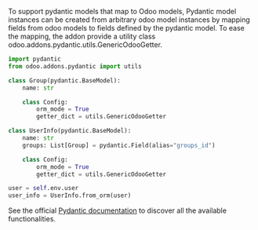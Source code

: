 To support pydantic models that map to Odoo models, Pydantic model instances can be
created from arbitrary odoo model instances by mapping fields from odoo models to fields
defined by the pydantic model. To ease the mapping, the addon provide a utility class
odoo.addons.pydantic.utils.GenericOdooGetter.

```python
import pydantic
from odoo.addons.pydantic import utils

class Group(pydantic.BaseModel):
    name: str

    class Config:
        orm_mode = True
        getter_dict = utils.GenericOdooGetter

class UserInfo(pydantic.BaseModel):
    name: str
    groups: List[Group] = pydantic.Field(alias="groups_id")

    class Config:
        orm_mode = True
        getter_dict = utils.GenericOdooGetter

user = self.env.user
user_info = UserInfo.from_orm(user)
```

See the official [Pydantic documentation](https://pydantic-docs.helpmanual.io/) to
discover all the available functionalities.
